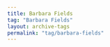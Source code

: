 ```yaml
---
title: Barbara Fields
tag: "Barbara Fields"
layout: archive-tags
permalink: "tag/barbara-fields"
---
```


